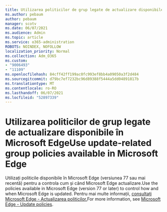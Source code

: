 ```yaml
---
title: Utilizarea politicilor de grup legate de actualizare disponibile în Microsoft Edge
ms.author: pebaum
author: pebaum
manager: scotv
ms.date: 06/07/2021
ms.audience: Admin
ms.topic: article
ms.service: o365-administration
ROBOTS: NOINDEX, NOFOLLOW
localization_priority: Normal
ms.collection: Adm_O365
ms.custom:
- "9006493"
- "11109"
ms.openlocfilehash: 84cff42ff199ac0fc993ef8bb4a09050a3f2d484
ms.sourcegitcommit: d79bc7ef7232bc96d89388f5444a5dd04891817b
ms.translationtype: MT
ms.contentlocale: ro-RO
ms.lasthandoff: 06/07/2021
ms.locfileid: "52897339"
---
```

# <a name="use-update-related-group-policies-available-in-microsoft-edge"></a><span data-ttu-id="51f66-102">Utilizarea politicilor de grup legate de actualizare disponibile în Microsoft Edge</span><span class="sxs-lookup"><span data-stu-id="51f66-102">Use update-related group policies available in Microsoft Edge</span></span>

<span data-ttu-id="51f66-103">Utilizați politicile disponibile în Microsoft Edge (versiunea 77 sau mai recentă) pentru a controla cum și când Microsoft Edge actualizare.</span><span class="sxs-lookup"><span data-stu-id="51f66-103">Use the policies available in Microsoft Edge (version 77 or later) to control how and when Microsoft Edge is updated.</span></span> <span data-ttu-id="51f66-104">Pentru mai multe informații, [consultați Microsoft Edge - Actualizarea politicilor.](/DeployEdge/microsoft-edge-update-policies#available-policies)</span><span class="sxs-lookup"><span data-stu-id="51f66-104">For more information, see [Microsoft Edge - Update policies](/DeployEdge/microsoft-edge-update-policies#available-policies).</span></span>